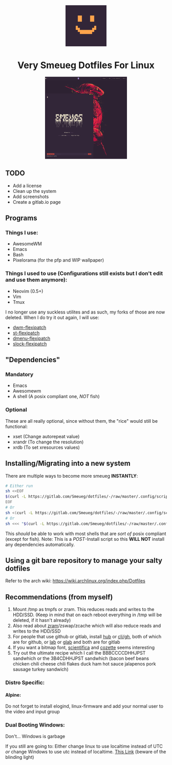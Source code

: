 <div align="center">
<img src="./.config/rice/Smeueg.png" height=128 width=128>
<h1>Very Smeueg Dotfiles For Linux</h1>
<img src="./.config/rice/Screenshot.png" height=256 width=256>
</div>


## TODO
- Add a license
- Clean up the system
- Add screenshots
- Create a gitlab.io page



## Programs
### Things I use:
- AwesomeWM
- Emacs
- Bash
- Pixelorama (for the pfp and WIP wallpaper)

### Things I used to use (Configurations still exists but I don't edit and use them anymore):
- Neovim (0.5+)
- Vim
- Tmux

I no longer use any suckless utilites and as such, my forks of those are now
deleted. When I do try it out again, I will use:
- [dwm-flexipatch](https://github.com/bakkeby/dwm-flexipatch)
- [st-flexipatch](https://github.com/bakkeby/st-flexipatch)
- [dmenu-flexipatch](https://github.com/bakkeby/dmenu-flexipatch)
- [slock-flexipatch](https://github.com/bakkeby/slock-flexipatch)



## "Dependencies"
### Mandatory
- Emacs
- Awesomewm
- A shell (A posix compliant one, *NOT* fish)

### Optional
These are all really optional, since without them, the "rice" would still be functional:
- xset (Change autorepeat value)
- xrandr (To change the resolution)
- xrdb (To set xresources values)



## Installing/Migrating into a new system
There are multiple ways to become more smeueg **INSTANTLY**:
```sh
# Either run
sh <<EOF
$(curl -L https://gitlab.com/Smeueg/dotfiles/-/raw/master/.config/scripts/migrate/smeueger)
EOF
# Or
sh <(curl -L https://gitlab.com/Smeueg/dotfiles/-/raw/master/.config/scripts/migrate/smeueger)
# Or
sh <<< "$(curl -L https://gitlab.com/Smeueg/dotfiles/-/raw/master/.config/scripts/migrate/smeueger)"
```
This _should_ be able to work with most shells that are *sort of* posix
compliant (except for fish).
Note: This is a *POST*-Install script so this **WILL NOT** install any
dependencies automatically.

## Using a git bare repository to manage your salty dotfiles
Refer to the arch wiki: https://wiki.archlinux.org/index.php/Dotfiles



## Recommendations (from myself)
1. Mount /tmp as tmpfs or zram. This reduces reads and writes to the HDD/SSD. (Keep in mind that on each reboot everything in /tmp will be deleted, if it hasn't already)
2. Also read about [zram](https://www.kernel.org/doc/html/latest/admin-guide/blockdev/zram.html)/zswap/zcache which will also reduce reads and writes to the HDD/SSD
3. For people that use github or gitlab, install [hub](https://github.com/profclems/glab) or [cli/gh](https://github.com/cli/cli), both of which are for github, or [lab](https://github.com/zaquestion/lab/) or [glab](https://github.com/profclems/glab) and both are for gitlab
4. If you want a bitmap font, [scientifica](https://github.com/NerdyPepper/scientifica) and [cozette](https://github.com/slavfox/Cozette) seems interesting
5. Try out the ultimate recipe which I call the BBBCCCCDHHJPST sandwhich or the 3B4CDHHJPST sandwhich (bacon beef beans chicken chili cheese chili flakes duck ham hot sauce jalapenos pork sausage turkey sandwich)

### Distro Specific:
#### Alpine:
Do not forget to install elogind, linux-firmware and add your normal user to the
video and input group

### Dual Booting Windows:
Don't... Windows is garbage

If you still are going to:
Either change linux to use localtime instead of UTC *or* change Windows to use
utc instead of localtime. [This Link](https://itsfoss.com/wrong-time-dual-boot/) (beware of the blinding light)
